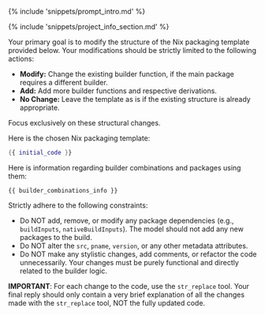 {% include 'snippets/prompt_intro.md' %}

{% include 'snippets/project_info_section.md' %}

Your primary goal is to modify the structure of the Nix packaging template provided below. Your modifications should be strictly limited to the following actions:
*   **Modify:** Change the existing builder function, if the main package requires a different builder.
*   **Add:** Add more builder functions and respective derivations.
*   **No Change:** Leave the template as is if the existing structure is already appropriate.

Focus exclusively on these structural changes.

Here is the chosen Nix packaging template:
```nix
{{ initial_code }}
```

Here is information regarding builder combinations and packages using them:
```text
{{ builder_combinations_info }}
```

Strictly adhere to the following constraints:
*   Do NOT add, remove, or modify any package dependencies (e.g., `buildInputs`, `nativeBuildInputs`). The model should not add any new packages to the build.
*   Do NOT alter the `src`, `pname`, `version`, or any other metadata attributes.
*   Do NOT make any stylistic changes, add comments, or refactor the code unnecessarily. Your changes must be purely functional and directly related to the builder logic.

**IMPORTANT**: For each change to the code, use the `str_replace` tool.
Your final reply should only contain a very brief explanation of all the changes made with the `str_replace` tool, NOT the fully updated code.
